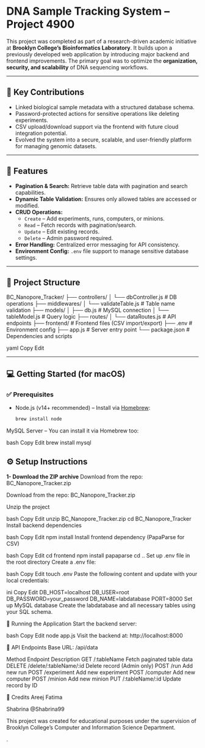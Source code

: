 # DNA Sample Tracking System – Project 4900

This project was completed as part of a research-driven academic initiative at **Brooklyn College’s Bioinformatics Laboratory**. It builds upon a previously developed web application by introducing major backend and frontend improvements. The primary goal was to optimize the **organization, security, and scalability** of DNA sequencing workflows.

---

## 🧬 Key Contributions

- Linked biological sample metadata with a structured database schema.
- Password-protected actions for sensitive operations like deleting experiments.
- CSV upload/download support via the frontend with future cloud integration potential.
- Evolved the system into a secure, scalable, and user-friendly platform for managing genomic datasets.

---

## 🚀 Features

- **Pagination & Search:** Retrieve table data with pagination and search capabilities.
- **Dynamic Table Validation:** Ensures only allowed tables are accessed or modified.
- **CRUD Operations:**
  - `Create` – Add experiments, runs, computers, or minions.
  - `Read` – Fetch records with pagination/search.
  - `Update` – Edit existing records.
  - `Delete` – Admin password required.
- **Error Handling:** Centralized error messaging for API consistency.
- **Environment Config:** `.env` file support to manage sensitive database settings.

---

## 📁 Project Structure

BC_Nanopore_Tracker/
├── controllers/
│ └── dbController.js # DB operations
├── middlewares/
│ └── validateTable.js # Table name validation
├── models/
│ ├── db.js # MySQL connection
│ └── tableModel.js # Query logic
├── routes/
│ └── dataRoutes.js # API endpoints
├── frontend/ # Frontend files (CSV import/export)
├── .env # Environment config
├── app.js # Server entry point
└── package.json # Dependencies and scripts

yaml
Copy
Edit

---

## 💻 Getting Started (for macOS)

### ✅ Prerequisites

- Node.js (v14+ recommended) – Install via [Homebrew](https://brew.sh/):  
  ```bash
  brew install node
MySQL Server – You can install it via Homebrew too:

bash
Copy
Edit
brew install mysql
## ⚙️ Setup Instructions
**1- Download the ZIP archive**
Download from the repo:
BC_Nanopore_Tracker.zip

Download from the repo:
BC_Nanopore_Tracker.zip

Unzip the project

bash
Copy
Edit
unzip BC_Nanopore_Tracker.zip
cd BC_Nanopore_Tracker
Install backend dependencies

bash
Copy
Edit
npm install
Install frontend dependency (PapaParse for CSV)

bash
Copy
Edit
cd frontend
npm install papaparse
cd ..
Set up .env file in the root directory
Create a .env file:

bash
Copy
Edit
touch .env
Paste the following content and update with your local credentials:

ini
Copy
Edit
DB_HOST=localhost
DB_USER=root
DB_PASSWORD=your_password
DB_NAME=labdatabase
PORT=8000
Set up MySQL database
Create the labdatabase and all necessary tables using your SQL schema.

🧪 Running the Application
Start the backend server:

bash
Copy
Edit
node app.js
Visit the backend at:
http://localhost:8000

📡 API Endpoints
Base URL: /api/data

Method	Endpoint	Description
GET	/:tableName	Fetch paginated table data
DELETE	/delete/:tableName/:id	Delete record (Admin only)
POST	/run	Add new run
POST	/experiment	Add new experiment
POST	/computer	Add new computer
POST	/minion	Add new minion
PUT	/:tableName/:id	Update record by ID

👥 Credits
Areej Fatima

Shabrina @Shabrina99

This project was created for educational purposes under the supervision of Brooklyn College’s Computer and Information Science Department.

.
